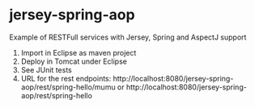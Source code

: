 # jersey-spring-aop
Example of RESTFull services with Jersey, Spring and AspectJ support

1. Import in Eclipse as maven project
2. Deploy in Tomcat under Eclipse
3. See JUnit tests
3. URL for the rest endpoints:
		http://localhost:8080/jersey-spring-aop/rest/spring-hello/mumu or
		http://localhost:8080/jersey-spring-aop/rest/spring-hello

